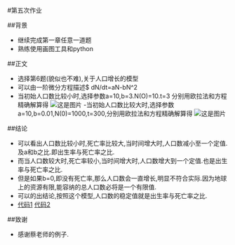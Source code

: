 #第五次作业
 
##背景
- 继续完成第一章任意一道题
- 熟练使用画图工具和python

##正文
- 选择第6题(貌似也不难),关于人口增长的模型
- 可以由一阶微分方程描述$ dN/dt=aN-bN^2
- 当初始人口数比较小时,选择参数a=10,b=3.N(O)=10.t=3 分别用欧拉法和方程精确解算得
   ![这是图片](https://github.com/computationalphysics2013301020107/computationalphysics-N_2013301020107/blob/master/homework5.png)
-当初始人口数比较大时,选择参数a=10,b=0.01,N(0)=1000,t=300,分别用欧拉法和方程精确解算得 
 ![这是图片](https://github.com/computationalphysics2013301020107/computationalphysics-N_2013301020107/blob/master/homework5%27.png)

##结论
- 可以看出人口数比较小时,死亡率比较大,当时间增大时,人口数减小至一个定值.及a和b之比.即出生率与死亡率之比.
- 而当人口数较大时,死亡率较小,当时间增大时,人口数增大到一个定值.也是出生率与死亡率之比.
- 但是如果b=0,即没有死亡率,那么人口数会一直增长,明显不符合实际.因为地球上的资源有限,能容纳的总人口数必将是一个有限值.
- 可以的出结论,按照这个模型,人口数的稳定值就是出生率与死亡率之比.
- [代码1](https://github.com/computationalphysics2013301020107/computationalphysics-N_2013301020107/blob/master/homework5.py) [代码2](https://github.com/computationalphysics2013301020107/computationalphysics-N_2013301020107/blob/master/homework5.py!)

##致谢
- 感谢蔡老师的例子.

